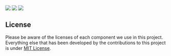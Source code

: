 <img src="https://img.shields.io/badge/😿-For%20Humans-blue.svg"/>
<img src="https://img.shields.io/badge/🦄-Just%20Works-cc00cc.svg"/>
<img src="https://img.shields.io/badge/💩-Doesn't%20Suck-a37345.svg"/>

## License

Please be aware of the licenses of each component we use in this project. Everything else that has been developed by the contributions to this project is
under [MIT License](LICENSE).
